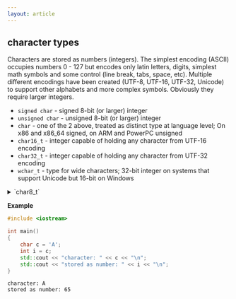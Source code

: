 ```yaml
---
layout: article
---
```


## character types

Characters are stored as numbers (integers). The simplest encoding (ASCII) occupies numbers 0 - 127 but encodes only latin letters, digits, simplest math symbols and some control (line break, tabs, space, etc). Multiple different encodings have been created (UTF-8, UTF-16, UTF-32, Unicode) to support other alphabets and more complex symbols. Obviously they require larger integers.

- `signed char` - signed 8-bit (or larger) integer
- `unsigned char` - unsigned 8-bit (or larger) integer
- `char` - one of the 2 above, treated as distinct type at language level; On x86 and x86_64 signed, on ARM and PowerPC unsigned
- `char16_t` - integer capable of holding any character from UTF-16 encoding
- `char32_t` - integer capable of holding any character from UTF-32 encoding
- `wchar_t` - type for wide characters; 32-bit integer on systems that support Unicode but 16-bit on Windows

<details>
    <summary>`char8_t`</summary>
    <p>There is a proposal for `char8_t` type, it gives improvements for more strict text handling and helps with Unicode but it somewhat breaks backwards compability. It's currently discussed what will be done in this manner.</p>
</details>

**Example**

```c++
#include <iostream>

int main()
{
    char c = 'A';
    int i = c;
    std::cout << "character: " << c << "\n";
    std::cout << "stored as number: " << i << "\n";
}
```

~~~
character: A
stored as number: 65
~~~
